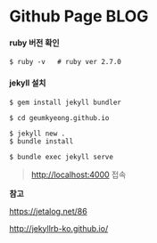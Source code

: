 # Github Page BLOG

#### ruby 버전 확인

```
$ ruby -v 	# ruby ver 2.7.0
```



#### jekyll 설치

```
$ gem install jekyll bundler
```

```
$ cd geumkyeong.github.io
```

```
$ jekyll new .
$ bundle install
```

```
$ bundle exec jekyll serve
```

> [http://localhost:4000](http://127.0.0.1:4000/) 접속



**참고**

https://jetalog.net/86

http://jekyllrb-ko.github.io/